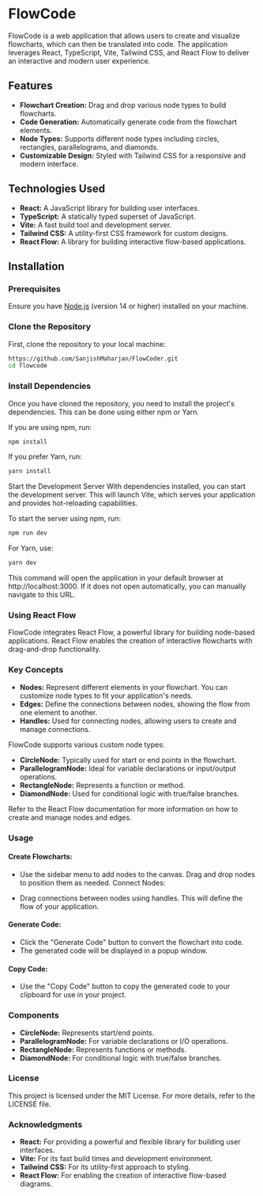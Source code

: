 # FlowCode

FlowCode is a web application that allows users to create and visualize flowcharts, which can then be translated into code. The application leverages React, TypeScript, Vite, Tailwind CSS, and React Flow to deliver an interactive and modern user experience.

## Features

- **Flowchart Creation:** Drag and drop various node types to build flowcharts.
- **Code Generation:** Automatically generate code from the flowchart elements.
- **Node Types:** Supports different node types including circles, rectangles, parallelograms, and diamonds.
- **Customizable Design:** Styled with Tailwind CSS for a responsive and modern interface.

## Technologies Used

- **React:** A JavaScript library for building user interfaces.
- **TypeScript:** A statically typed superset of JavaScript.
- **Vite:** A fast build tool and development server.
- **Tailwind CSS:** A utility-first CSS framework for custom designs.
- **React Flow:** A library for building interactive flow-based applications.

## Installation

### Prerequisites

Ensure you have [Node.js](https://nodejs.org/) (version 14 or higher) installed on your machine.

### Clone the Repository

First, clone the repository to your local machine:

```bash
https://github.com/SanjishMaharjan/FlowCoder.git
cd flowcode
```

### Install Dependencies

Once you have cloned the repository, you need to install the project's dependencies. This can be done using either npm or Yarn.

If you are using npm, run:

```bash
npm install
```

If you prefer Yarn, run:

```bash
yarn install
```

Start the Development Server
With dependencies installed, you can start the development server. This will launch Vite, which serves your application and provides hot-reloading capabilities.

To start the server using npm, run:

```bash
npm run dev
```

For Yarn, use:

```bash
yarn dev
```

This command will open the application in your default browser at http://localhost:3000. If it does not open automatically, you can manually navigate to this URL.

### Using React Flow

FlowCode integrates React Flow, a powerful library for building node-based applications. React Flow enables the creation of interactive flowcharts with drag-and-drop functionality.

### Key Concepts

- **Nodes:** Represent different elements in your flowchart. You can customize node types to fit your application's needs.
- **Edges:** Define the connections between nodes, showing the flow from one element to another.
- **Handles:** Used for connecting nodes, allowing users to create and manage connections.

FlowCode supports various custom node types:

- **CircleNode:** Typically used for start or end points in the flowchart.
- **ParallelogramNode:** Ideal for variable declarations or input/output operations.
- **RectangleNode:** Represents a function or method.
- **DiamondNode:** Used for conditional logic with true/false branches.

Refer to the React Flow documentation for more information on how to create and manage nodes and edges.

### Usage

#### Create Flowcharts:

- Use the sidebar menu to add nodes to the canvas. Drag and drop nodes to position them as needed.
  Connect Nodes:

- Drag connections between nodes using handles. This will define the flow of your application.

#### Generate Code:

- Click the "Generate Code" button to convert the flowchart into code.
- The generated code will be displayed in a popup window.

#### Copy Code:

- Use the "Copy Code" button to copy the generated code to your clipboard for use in your project.

### Components

- **CircleNode:** Represents start/end points.
- **ParallelogramNode:** For variable declarations or I/O operations.
- **RectangleNode:** Represents functions or methods.
- **DiamondNode:** For conditional logic with true/false branches.

### License

This project is licensed under the MIT License. For more details, refer to the LICENSE file.

### Acknowledgments

- **React:** For providing a powerful and flexible library for building user interfaces.
- **Vite:** For its fast build times and development environment.
- **Tailwind CSS:** For its utility-first approach to styling.
- **React Flow:** For enabling the creation of interactive flow-based diagrams.
